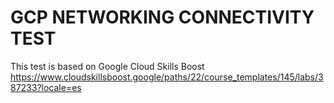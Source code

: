 # GCP NETWORKING CONNECTIVITY TEST

This test is based on Google Cloud Skills Boost https://www.cloudskillsboost.google/paths/22/course_templates/145/labs/387233?locale=es

